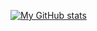 [![My GitHub stats](https://github-readme-stats.vercel.app/api?username=RoncasOTN)](https://github.com/RoncasOTN/github-readme-stats)
